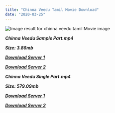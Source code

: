 ```yaml
---
title: "Chinna Veedu Tamil Movie Download"
date: "2020-03-25"
---
```


![Image result for chinna veedu tamil Movie image](https://upload.wikimedia.org/wikipedia/en/thumb/e/e1/Chinna_Veedu_DVD_Cover.jpg/220px-Chinna_Veedu_DVD_Cover.jpg)

**_Chinna Veedu Sample Part.mp4_**

**_Size: 3.86mb_**

**_[Download Server 1](http://b3.wetransfer.vip/files/{b8ae04a0e9ab0f9e64837bab03a252825878f388f00779843f60cec38aa445db}20Actor{b8ae04a0e9ab0f9e64837bab03a252825878f388f00779843f60cec38aa445db}20Hits{b8ae04a0e9ab0f9e64837bab03a252825878f388f00779843f60cec38aa445db}20Collection/Bhagyaraj{b8ae04a0e9ab0f9e64837bab03a252825878f388f00779843f60cec38aa445db}20Movies{b8ae04a0e9ab0f9e64837bab03a252825878f388f00779843f60cec38aa445db}20Collections/Chinna{b8ae04a0e9ab0f9e64837bab03a252825878f388f00779843f60cec38aa445db}20Veedu{b8ae04a0e9ab0f9e64837bab03a252825878f388f00779843f60cec38aa445db}20(1985)/Chinna{b8ae04a0e9ab0f9e64837bab03a252825878f388f00779843f60cec38aa445db}20Veedu{b8ae04a0e9ab0f9e64837bab03a252825878f388f00779843f60cec38aa445db}20(1985){b8ae04a0e9ab0f9e64837bab03a252825878f388f00779843f60cec38aa445db}20Sample{b8ae04a0e9ab0f9e64837bab03a252825878f388f00779843f60cec38aa445db}20HD.mp4)_**

**_[Download Server 2](http://b3.wetransfer.vip/files/{b8ae04a0e9ab0f9e64837bab03a252825878f388f00779843f60cec38aa445db}20Actor{b8ae04a0e9ab0f9e64837bab03a252825878f388f00779843f60cec38aa445db}20Hits{b8ae04a0e9ab0f9e64837bab03a252825878f388f00779843f60cec38aa445db}20Collection/Bhagyaraj{b8ae04a0e9ab0f9e64837bab03a252825878f388f00779843f60cec38aa445db}20Movies{b8ae04a0e9ab0f9e64837bab03a252825878f388f00779843f60cec38aa445db}20Collections/Chinna{b8ae04a0e9ab0f9e64837bab03a252825878f388f00779843f60cec38aa445db}20Veedu{b8ae04a0e9ab0f9e64837bab03a252825878f388f00779843f60cec38aa445db}20(1985)/Chinna{b8ae04a0e9ab0f9e64837bab03a252825878f388f00779843f60cec38aa445db}20Veedu{b8ae04a0e9ab0f9e64837bab03a252825878f388f00779843f60cec38aa445db}20(1985){b8ae04a0e9ab0f9e64837bab03a252825878f388f00779843f60cec38aa445db}20Sample{b8ae04a0e9ab0f9e64837bab03a252825878f388f00779843f60cec38aa445db}20HD.mp4)_**

**_Chinna Veedu Single Part.mp4_**

**_Size: 579.09mb_**

**_[Download Server 1](http://b3.wetransfer.vip/files/{b8ae04a0e9ab0f9e64837bab03a252825878f388f00779843f60cec38aa445db}20Actor{b8ae04a0e9ab0f9e64837bab03a252825878f388f00779843f60cec38aa445db}20Hits{b8ae04a0e9ab0f9e64837bab03a252825878f388f00779843f60cec38aa445db}20Collection/Bhagyaraj{b8ae04a0e9ab0f9e64837bab03a252825878f388f00779843f60cec38aa445db}20Movies{b8ae04a0e9ab0f9e64837bab03a252825878f388f00779843f60cec38aa445db}20Collections/Chinna{b8ae04a0e9ab0f9e64837bab03a252825878f388f00779843f60cec38aa445db}20Veedu{b8ae04a0e9ab0f9e64837bab03a252825878f388f00779843f60cec38aa445db}20(1985)/Chinna{b8ae04a0e9ab0f9e64837bab03a252825878f388f00779843f60cec38aa445db}20Veedu{b8ae04a0e9ab0f9e64837bab03a252825878f388f00779843f60cec38aa445db}20(1985){b8ae04a0e9ab0f9e64837bab03a252825878f388f00779843f60cec38aa445db}20Single{b8ae04a0e9ab0f9e64837bab03a252825878f388f00779843f60cec38aa445db}20Part{b8ae04a0e9ab0f9e64837bab03a252825878f388f00779843f60cec38aa445db}20HD.mp4)_**

**_[Download Server 2](http://b3.wetransfer.vip/files/{b8ae04a0e9ab0f9e64837bab03a252825878f388f00779843f60cec38aa445db}20Actor{b8ae04a0e9ab0f9e64837bab03a252825878f388f00779843f60cec38aa445db}20Hits{b8ae04a0e9ab0f9e64837bab03a252825878f388f00779843f60cec38aa445db}20Collection/Bhagyaraj{b8ae04a0e9ab0f9e64837bab03a252825878f388f00779843f60cec38aa445db}20Movies{b8ae04a0e9ab0f9e64837bab03a252825878f388f00779843f60cec38aa445db}20Collections/Chinna{b8ae04a0e9ab0f9e64837bab03a252825878f388f00779843f60cec38aa445db}20Veedu{b8ae04a0e9ab0f9e64837bab03a252825878f388f00779843f60cec38aa445db}20(1985)/Chinna{b8ae04a0e9ab0f9e64837bab03a252825878f388f00779843f60cec38aa445db}20Veedu{b8ae04a0e9ab0f9e64837bab03a252825878f388f00779843f60cec38aa445db}20(1985){b8ae04a0e9ab0f9e64837bab03a252825878f388f00779843f60cec38aa445db}20Single{b8ae04a0e9ab0f9e64837bab03a252825878f388f00779843f60cec38aa445db}20Part{b8ae04a0e9ab0f9e64837bab03a252825878f388f00779843f60cec38aa445db}20HD.mp4)_**
